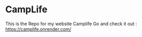# CampLife
This is the Repo for my website Camplife
Go and check it out : https://camplife.onrender.com/
